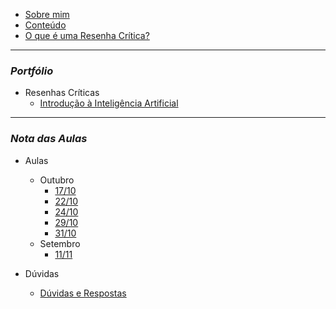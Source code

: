 - [Sobre mim](README.md)
- [Conteúdo](pages/conteudo.md)
- [O que é uma Resenha Crítica?](pages/resenhaCritica.md)

----------------------------------------------------

### _**Portfólio**_

- Resenhas Críticas
    - [Introdução à Inteligência Artificial](pages/IntroducaoIA.md)

----------------------------------------------------

### _**Nota das Aulas**_

- Aulas
    - Outubro
        - [17/10](pages/Aulas/Outubro/17.md)
        - [22/10](pages/Aulas/Outubro/22.md)
        - [24/10](pages/Aulas/Outubro/24.md)
        - [29/10](pages/Aulas/Outubro/29.md)
        - [31/10](pages/Aulas/Outubro/31.md)
    - Setembro
        - [11/11](pages/Aulas/Novembro/11.md)


- Dúvidas
    - [Dúvidas e Respostas](pages/Dúvidas/template.md)



   
